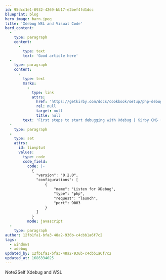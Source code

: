```yaml
---
id: 95dcc1e1-0932-4269-bb17-e2bef4fd1dcc
blueprint: blog
hero_image: barn.jpeg
title: 'Xdebug WSL and Visual Code'
bard_content:
  -
    type: paragraph
    content:
      -
        type: text
        text: 'Good article here'
  -
    type: paragraph
    content:
      -
        type: text
        marks:
          -
            type: link
            attrs:
              href: 'https://getkirby.com/docs/cookbook/setup/php-debugging-with-xdebug#:~:text=Verify%20that%20Xdebug%20is%20properly,php%20%2Dv%20as%20explained%20above.&text=Note%20that%209003%20is%20the,settings%2C%20restart%20your%20webserver%20again.'
              rel: null
              target: null
              title: null
        text: 'First steps to start debugging with Xdebug | Kirby CMS (getkirby.com)'
  -
    type: paragraph
  -
    type: set
    attrs:
      id: liovptu4
      values:
        type: code
        code_field:
          code: |-
            {
              "version": "0.2.0",
              "configurations": [
                  {
                      "name": "Listen for XDebug",
                      "type": "php",
                      "request": "launch",
                      "port": 9003
                  }
              ]
            }
          mode: javascript
  -
    type: paragraph
author: 12fb1fa1-bfa3-48a2-936b-c4cbb1a6f7c2
tags:
  - windows
  - xdebug
updated_by: 12fb1fa1-bfa3-48a2-936b-c4cbb1a6f7c2
updated_at: 1686334025
---
```

Note2Self Xdebug and WSL